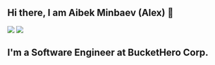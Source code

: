 
## Hi there, I am Aibek Minbaev (Alex) 👋</h1>
<p align="left">
  <a href="https://www.linkedin.com/in/aminbaev/"><img src="https://img.shields.io/badge/LinkedIn-Profile-blue?logo=linkedin"></a>
  <a href="mailto:aibekminbaev050402@gmail.com"><img src="https://img.shields.io/badge/Email-aibekminbaev050402%40gmail.com-red"></a>
</p>

## I'm a Software Engineer at BucketHero Corp. ##
